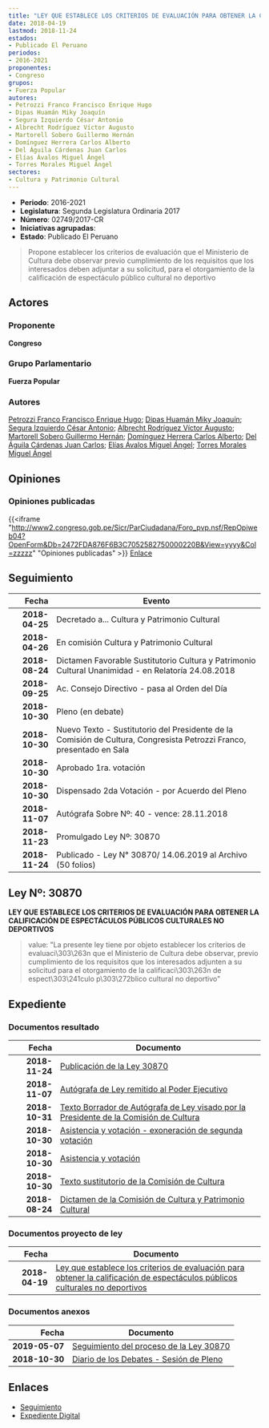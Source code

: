 ```yaml
---
title: "LEY QUE ESTABLECE LOS CRITERIOS DE EVALUACIÓN PARA OBTENER LA CALIFICACIÓN DE ESPECTÁCULOS PÚBLICOS CULTURALES NO DEPORTIVOS"
date: 2018-04-19
lastmod: 2018-11-24
estados:
- Publicado El Peruano
periodos:
- 2016-2021
proponentes:
- Congreso
grupos:
- Fuerza Popular
autores:
- Petrozzi Franco Francisco Enrique Hugo
- Dipas Huamán Miky Joaquín
- Segura Izquierdo César Antonio
- Albrecht Rodríguez Víctor Augusto
- Martorell Sobero Guillermo Hernán
- Domínguez Herrera Carlos Alberto
- Del Águila Cárdenas Juan Carlos
- Elías Ávalos Miguel Ángel
- Torres Morales Miguel Ángel
sectores:
- Cultura y Patrimonio Cultural
---
```

- **Periodo**: 2016-2021
- **Legislatura**: Segunda Legislatura Ordinaria 2017
- **Número**: 02749/2017-CR
- **Iniciativas agrupadas**: 
- **Estado**: Publicado El Peruano

> Propone establecer los criterios de evaluación que el Ministerio de Cultura debe observar previo cumplimiento de los requisitos que los interesados deben adjuntar a su solicitud, para el otorgamiento de la calificación de espectáculo público cultural no deportivo


## Actores

### Proponente

**Congreso**

### Grupo Parlamentario

**Fuerza Popular**

### Autores

[Petrozzi Franco Francisco Enrique Hugo](mailto:mailto:fpetrozzi@congreso.gob.pe); [Dipas Huamán Miky Joaquín](mailto:mailto:mdipas@congreso.gob.pe); [Segura Izquierdo César Antonio](mailto:mailto:csegura@congreso.gob.pe); [Albrecht Rodríguez Víctor Augusto](mailto:mailto:valbrecht@congreso.gob.pe); [Martorell Sobero Guillermo Hernán](mailto:mailto:gmartorell@congreso.gob.pe); [Domínguez Herrera Carlos Alberto](mailto:mailto:cdominguez@congreso.gob.pe); [Del Águila Cárdenas Juan Carlos](mailto:mailto:jdelaguila@congreso.gob.pe); [Elías Ávalos Miguel Ángel](mailto:mailto:melias@congreso.gob.pe); [Torres Morales Miguel Ángel](mailto:mailto:mtorresm@congreso.gob.pe)

## Opiniones

### Opiniones publicadas

{{<iframe "http://www2.congreso.gob.pe/Sicr/ParCiudadana/Foro_pvp.nsf/RepOpiweb04?OpenForm&Db=2472FDA876F6B3C7052582750000220B&View=yyyy&Col=zzzzz" "Opiniones publicadas" >}}
[Enlace](http://www2.congreso.gob.pe/Sicr/ParCiudadana/Foro_pvp.nsf/RepOpiweb04?OpenForm&Db=2472FDA876F6B3C7052582750000220B&View=yyyy&Col=zzzzz)


## Seguimiento

| Fecha | Evento |
|------:|--------|
| **2018-04-25** | Decretado a... Cultura y Patrimonio Cultural |
| **2018-04-26** | En comisión Cultura y Patrimonio Cultural |
| **2018-08-24** | Dictamen Favorable Sustitutorio Cultura y Patrimonio Cultural Unanimidad - en Relatoría 24.08.2018 |
| **2018-09-25** | Ac. Consejo Directivo - pasa al Orden del Día |
| **2018-10-30** | Pleno (en debate) |
| **2018-10-30** | Nuevo Texto - Sustitutorio del Presidente de la Comisión de Cultura, Congresista Petrozzi Franco, presentado en Sala |
| **2018-10-30** | Aprobado 1ra. votación |
| **2018-10-30** | Dispensado 2da Votación - por Acuerdo del Pleno |
| **2018-11-07** | Autógrafa Sobre Nº: 40 - vence: 28.11.2018 |
| **2018-11-23** | Promulgado Ley Nº: 30870 |
| **2018-11-24** | Publicado - Ley N° 30870/ 14.06.2019 al Archivo (50 folios) |

## Ley Nº: 30870

**LEY QUE ESTABLECE LOS CRITERIOS DE EVALUACIÓN PARA OBTENER LA CALIFICACIÓN DE ESPECTÁCULOS PÚBLICOS CULTURALES NO DEPORTIVOS**

> value: "La presente ley tiene por objeto establecer los criterios de evaluaci\303\263n que el Ministerio de Cultura debe observar, previo cumplimiento de los requisitos que los interesados adjunten a su solicitud para el otorgamiento de la calificaci\303\263n de espect\303\241culo p\303\272blico cultural no deportivo"


## Expediente

### Documentos resultado

| Fecha | Documento |
|------:|-----------|
| **2018-11-24** | [Publicación de la Ley 30870](http://www.leyes.congreso.gob.pe/Documentos/2016_2021/ADLP/Normas_Legales/30870-LEY.pdf) |
| **2018-11-07** | [Autógrafa de Ley remitido al Poder Ejecutivo](http://www.leyes.congreso.gob.pe/Documentos/2016_2021/Autografas/Ley_y_de_Resolucion_Legislativa/AU0274920181107.pdf) |
| **2018-10-31** | [Texto Borrador de Autógrafa de Ley visado por la Presidente de la Comisión de Cultura](http://www.leyes.congreso.gob.pe/Documentos/2016_2021/Texto_Borrador_de_Autografa/BAU0274920181105.pdf) |
| **2018-10-30** | [Asistencia y votación - exoneración de segunda votación](http://www.leyes.congreso.gob.pe/Documentos/2016_2021/Asistencia_y_Votacion/Proyectos_de_Ley/Exoneracion_de_Segunda_Votacion/ESV0274920181030..pdf) |
| **2018-10-30** | [Asistencia y votación](http://www.leyes.congreso.gob.pe/Documentos/2016_2021/Asistencia_y_Votacion/Proyectos_de_Ley/AV0274920181030.pdf) |
| **2018-10-30** | [Texto sustitutorio de la Comisión de Cultura](http://www.leyes.congreso.gob.pe/Documentos/2016_2021/Texto_Sustitutorio/Proyectos_de_Ley/TS0274920181130..pdf) |
| **2018-08-24** | [Dictamen de la Comisión de Cultura y Patrimonio Cultural](http://www.leyes.congreso.gob.pe/Documentos/2016_2021/Dictamenes/Proyectos_de_Ley/02749DC05MAY20180824...pdf) |

### Documentos proyecto de ley

| Fecha | Documento |
|------:|-----------|
| **2018-04-19** | [Ley que establece los criterios de evaluación para obtener la calificación de espectáculos públicos culturales no deportivos](http://www.leyes.congreso.gob.pe/Documentos/2016_2021/Proyectos_de_Ley_y_de_Resoluciones_Legislativas/PL0274920180419.pdf) |

### Documentos anexos

| Fecha | Documento |
|------:|-----------|
| **2019-05-07** | [Seguimiento del proceso de la Ley 30870](http://www.leyes.congreso.gob.pe/Documentos/2016_2021/Seguimiento_de_Proyectos_de_Ley/02749PL20190507.pdf) |
| **2018-10-30** | [Diario de los Debates - Sesión de Pleno](http://www2.congreso.gob.pe/Sicr/DiarioDebates/Publicad.nsf/SesionesPleno/05256D6E0073DFE905258337005CF36B/$FILE/PLO-2018-12.pdf) |

## Enlaces

- [Seguimiento](http://www2.congreso.gob.pe/Sicr/TraDocEstProc/CLProLey2016.nsf/f7fff46988ca05b1052578e100829cc7/1147074ed066f94c05258275000a4f06?OpenDocument)
- [Expediente Digital](http://www2.congreso.gob.pe/Sicr/TraDocEstProc/CLProLey2016.nsf/f7fff46988ca05b1052578e100829cc7/1147074ed066f94c05258275000a4f06?OpenDocument&Click=05257FB7005EB655.eb71d0cf91d8294e05256cdf006b5706/$Body/0.1C6C)

